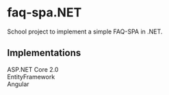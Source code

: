 # faq-spa.NET
School project to implement a simple FAQ-SPA in .NET.

## Implementations

ASP.NET Core 2.0 </br>
EntityFramework </br>
Angular </br>

